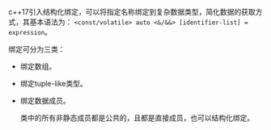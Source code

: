 c++17引入结构化绑定，可以将指定名称绑定到复杂数据类型，简化数据的获取方式，其基本语法为：
`<const/volatile> auto <&/&&> [identifier-list] = expression`。

绑定可分为三类：

* 绑定数组。

* 绑定tuple-like类型。

* 绑定数据成员。

  类中的所有非静态成员都是公共的，且都是直接成员，也可以结构化绑定。

